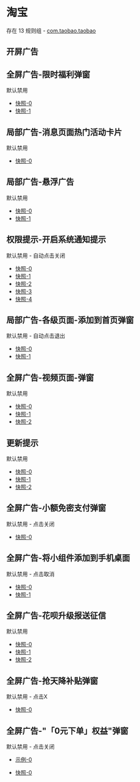 # 淘宝

存在 13 规则组 - [com.taobao.taobao](/src/apps/com.taobao.taobao.ts)

## 开屏广告

## 全屏广告-限时福利弹窗

默认禁用

- [快照-0](https://i.gkd.li/import/13198052)
- [快照-1](https://i.gkd.li/import/13249418)

## 局部广告-消息页面热门活动卡片

默认禁用

- [快照-0](https://i.gkd.li/import/13197877)

## 局部广告-悬浮广告

默认禁用

- [快照-0](https://i.gkd.li/import/13521702)
- [快照-1](https://i.gkd.li/import/14236602)

## 权限提示-开启系统通知提示

默认禁用 - 自动点击关闭

- [快照-0](https://i.gkd.li/import/13197594)
- [快照-1](https://i.gkd.li/import/13222946)
- [快照-2](https://i.gkd.li/import/13438404)
- [快照-3](https://i.gkd.li/import/13446901)
- [快照-4](https://i.gkd.li/import/13455424)

## 局部广告-各级页面-添加到首页弹窗

默认禁用 - 自动点击退出

- [快照-0](https://i.gkd.li/import/13197553)
- [快照-1](https://i.gkd.li/import/13197546)

## 全屏广告-视频页面-弹窗

默认禁用

- [快照-0](https://i.gkd.li/import/12642813)
- [快照-1](https://i.gkd.li/import/12642798)
- [快照-2](https://i.gkd.li/import/14163734)

## 更新提示

默认禁用

- [快照-0](https://i.gkd.li/import/13336760)
- [快照-1](https://i.gkd.li/import/13695520)
- [快照-2](https://i.gkd.li/import/13965740)

## 全屏广告-小额免密支付弹窗

默认禁用 - 点击关闭

- [快照-0](https://i.gkd.li/import/13438414)

## 全屏广告-将小组件添加到手机桌面

默认禁用 - 点击取消

- [快照-0](https://i.gkd.li/import/13598578)
- [快照-1](https://i.gkd.li/import/13853510)

## 全屏广告-花呗升级报送征信

默认禁用

- [快照-0](https://i.gkd.li/import/13628020)
- [快照-1](https://i.gkd.li/import/13691864)
- [快照-2](https://i.gkd.li/import/13898735)

## 全屏广告-抢天降补贴弹窗

默认禁用 - 点击X

- [快照-0](https://i.gkd.li/import/14060521)

## 全屏广告-"「0元下单」权益"弹窗

默认禁用 - 点击关闭

- [示例-0](https://m.gkd.li/57941037/a35c954d-5162-463c-aee3-b72b9c2d6625)

- [快照-0](https://i.gkd.li/import/14155537)
